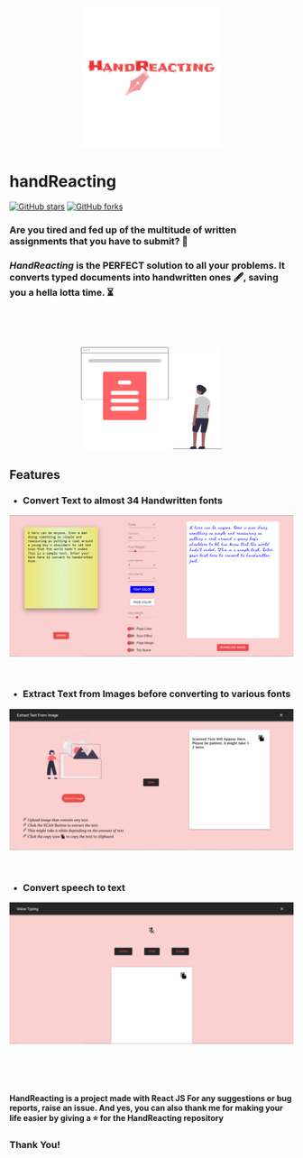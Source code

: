 <p align="center">
<img alt="handreacting_logo" src="./src/media/mainlogo.png" width="250px" />
</p>

# handReacting
[![GitHub stars](https://img.shields.io/github/stars/hhhrrrttt222111/handReacting?color=ff69b4&style=flatsquare)](https://github.com/hhhrrrttt222111/handReacting/stargazers)
[![GitHub forks](https://img.shields.io/github/forks/hhhrrrttt222111/handReacting?color=blueviolet&style=flatsquare)](https://github.com/hhhrrrttt222111/handReacting/network)

### Are you tired and fed up of the multitude of written assignments that you have to submit? 📝 
### *HandReacting* is the PERFECT solution to all your problems. It converts typed documents into handwritten ones 🖋, saving you a hella lotta time. ⏳

<br ><br ><br >


<p align="center">
<img alt="handreacting_image" src="./src/media/read.svg" width="250px" />
</p>

## Features

 * ### Convert Text to almost 34 Handwritten fonts
<p align="center">
 <img src="./src/media/main.PNG" alt=""/>
</p>
<br> 

 * ### Extract Text from Images before converting to various fonts
<p align="center">
 <img src="./src/media/extract.PNG" alt=""/>
</p>
<br> 

 * ### Convert speech to text
<p align="center">
 <img src="./src/media/voice.PNG" alt=""/>
</p>

<br ><br ><br >

#### HandReacting is a project made with React JS For any suggestions or bug reports, raise an issue. And yes, you can also thank me for making your life easier by giving a ⭐ for the HandReacting repository
### Thank You!
